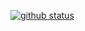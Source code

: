 [![github status](https://github-readme-stats.vercel.app/api/top-langs/?username=dfdddfd&show_icons=true&bg_color=30,e96443,904e95&title_color=fff&text_color=fff&layout=compact)](https://github.com/PERCENTZERO)
